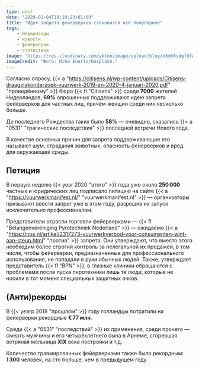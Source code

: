 ```yaml
---
type: post
date: "2020-01-04T19:10:23+01:00"
title: "Идея запрета фейерверков становится всё популярнее"
tags:
    - Нидерланды
    - новости
    - фейерверки
    - статистика
image: "https://res.cloudinary.com/yktoo/image/upload/blog/m3mh6sdqf8fwz2gtaltt.jpg"
imageCredit: "Фото: Mike Enerio/Unsplash."
---
```


Согласно опросу, {{< a "https://citisens.nl/wp-content/uploads/Citisens-draagvlakonderzoek-vuurwerk-2019-en-2020-4-januari-2020.pdf" "проведённому" >}} бюро {{< fl "Citisens" >}} среди **7000** жителей Нидерландов, **69%** опрошенных поддерживают идею запрета фейерверков для частных лиц, причём женщин среди них несколько больше.

До последнего Рождества таких было **58%** — очевидно, сказались {{< a "0531" "трагические последствия" >}} последней встречи Нового года.

<!--more-->

В качестве основных причин для запрета поддерживающие его называют шум, страдания животных, опасность фейерверков и вред для окружающей среды.

## Петиция

В первую неделю {{< year 2020 "этого" >}} года уже около **250 000** частных и юридических лиц подписало петицию на сайте {{< a "https://vuurwerkmanifest.nl/" "vuurwerkmanifest.nl" >}} — организаторы призывают ввести запрет уже в этом году, разрешив их запуск исключительно профессионалам.

Представители отрасли торговли фейерверками — {{< fl "Belangenvereniging Pyrotechniek Nederland" >}} — ожидаемо {{< a "https://nos.nl/artikel/2317273-vuurwerkverbod-voor-consumenten-wint-aan-steun.html" "против" >}} запрета. Они утверждают, что вместо этого необходим более строгий контроль за нелегальной их продажей, в том числе, чтобы фейерверки, предназначенные для профессионального использования, не попадали в руки обычных людей. Также, утверждает представитель {{< fl "BPN" >}}, в глазные клиники обращаются с проблемами после пуска пиротехники лишь те люди, которые не носили в тот момент специальных защитных очков.

## (Анти)рекорды

В {{< yearp 2019 "прошлом" >}} году голландцы потратили на фейерверки рекордные **€ 77 млн**.

Среди {{< a "0531" "последствий" >}} их применения, среди прочего — смерть мужчины и его четырёхлетнего сына в Арнеме, сгоревшая ветряная мельница **XIX** века постройки и т.д.

Количество травмированных фейерверками также было рекордным: **1 300** человек, на сто больше, чем в предыдущем году.
